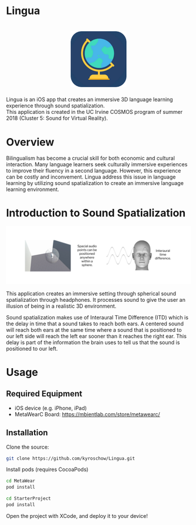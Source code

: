 # Lingua

<h1 align="center">
    <img src="Images/logo.png" width="30%"/>
</h1>

Lingua is an iOS app that creates an immersive 3D language learning experience through sound spatialization.\
This application is created in the UC Irvine COSMOS program of summer 2018 (Cluster 5: Sound for Virtual Reality).

# Overview

Bilingualism has become a crucial skill for both economic and cultural interaction. Many language learners seek culturally immersive experiences to improve their fluency in a second language. However, this experience can be costly and inconvement. Lingua address this issue in language learning by utilizing sound spatialization to create an immersive language learning environment.

# Introduction to Sound Spatialization

<img src="Images/introduction.png"/>

This application creates an immersive setting through spherical sound spatialization through headphones. It processes sound to give the user an illusion of being in a realistic 3D environment.

Sound spatialization makes use of Interaural Time Difference (ITD) which is the delay in time that a sound takes to reach both ears. A centered sound will reach both ears at the same time where a sound that is positioned to our left side will reach the left ear sooner than it reaches the right ear. This delay is part of the information the brain uses to tell us that the sound is positioned to our left.

# Usage

## Required Equipment
* iOS device (e.g. iPhone, iPad)
* MetaWearC Board: https://mbientlab.com/store/metawearc/

## Installation

Clone the source:
```sh
git clone https://github.com/kyroschow/Lingua.git
```

Install pods (requires CocoaPods)
```sh
cd MetaWear
pod install
```
```sh
cd StarterProject
pod install
```
Open the project with XCode, and deploy it to your device!

